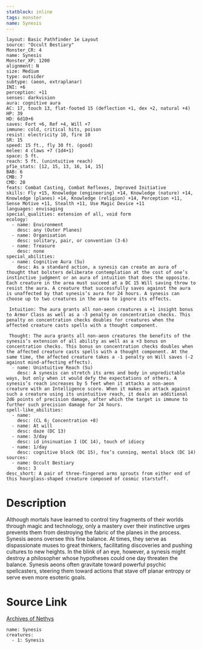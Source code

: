 ```yaml
---
statblock: inline
tags: monster
name: Synesis
---
```

```statblock
layout: Basic Pathfinder 1e Layout
source: "Occult Bestiary"
Monster_CR: 4
name: Synesis
Monster_XP: 1200
alignment: N
size: Medium
type: outsider
subtype: (aeon, extraplanar)
INI: +6
perception: +11
senses: darkvision
aura: cognitive aura
AC: 17, touch 13, flat-footed 15 (deflection +1, dex +2, natural +4)
HP: 39
HD: 6d10+6
saves: Fort +6, Ref +4, Will +7
immune: cold, critical hits, poison
resist: electricity 10, fire 10
SR: 15
speed: 15 ft., fly 30 ft. (good)
melee: 4 claws +7 (1d4+1)
space: 5 ft.
reach: 5 ft. (unintuitive reach)
pf1e_stats: [12, 15, 13, 16, 14, 15]
BAB: 6
CMB: 7
CMD: 20
feats: Combat Casting, Combat Reflexes, Improved Initiative
skills: Fly +15, Knowledge (engineering) +14, Knowledge (nature) +14, Knowledge (planes) +14, Knowledge (religion) +14, Perception +11, Sense Motive +11, Stealth +11, Use Magic Device +11
languages: envisaging
special_qualities: extension of all, void form
ecology:
  - name: Environment
    desc: any (Outer Planes)
  - name: Organisation
    desc: solitary, pair, or convention (3-6)
  - name: Treasure
    desc: none
special_abilities:
  - name: Cognitive Aura (Su)
    desc: As a standard action, a synesis can create an aura of thought that bolsters deliberate contemplation at the cost of one’s instinctive judgment or an aura of intuition that does the opposite. Each creature in the area must succeed at a DC 15 Will saving throw to resist the aura. A creature that successfully saves against the aura is unaffected by that synesis’s aura for 24 hours. A synesis can choose up to two creatures in the area to ignore its effects.

 Intuition: The aura grants all non-aeon creatures a +1 insight bonus to Armor Class as well as a -3 penalty on concentration checks. This penalty on concentration checks doubles for creatures when the affected creature casts spells with a thought component.

 Thought: The aura grants all non-aeon creatures the benefits of the synesis’s extension of all ability as well as a +3 bonus on concentration checks. This bonus on concentration checks doubles when the affected creature casts spells with a thought component. At the same time, the affected creature takes a -1 penalty on Will saves (-2 against mind-affecting effects).
  - name: Unintuitive Reach (Su)
    desc: A synesis can stretch its arms and body in unpredictable ways, but only when it would defy the expectations of others. A synesis’s reach increases by 5 feet when it attacks a non-aeon creature with an Intelligence score. When it makes an attack against such a creature using its unintuitive reach, it deals an additional 2d6 points of precision damage, after which the target is immune to further such precision damage for 24 hours.
spell-like_abilities:
  - name:
    desc: (CL 6; Concentration +8)
  - name: At will
    desc: daze (DC 13)
  - name: 3/day
    desc: id insinuation I (DC 14), touch of idiocy
  - name: 1/day
    desc: cognitive block (DC 15), fox’s cunning, mental block (DC 14)
sources:
  - name: Occult Bestiary
    desc: 3
desc_short: A pair of three-fingered arms sprouts from either end of this hourglass-shaped creature composed of cosmic starstuff.
```
# Description
Although mortals have learned to control tiny fragments of their worlds through magic and technology, only a mastery over their instinctive urges prevents them from destroying the fabric of the planes in the process. Synesis aeons oversee this fine balance. At times, they serve as dispassionate muses to great thinkers, facilitating discoveries and pushing cultures to new heights. In the blink of an eye, however, a synesis might destroy a philosopher whose hypotheses could one day threaten the balance. Synesis aeons often gravitate toward powerful psychic spellcasters, steering them toward actions that stave off planar entropy or serve even more esoteric goals.
# Source Link
[Archives of Nethys](https://aonprd.com/MonsterDisplay.aspx?ItemName=Synesis)
```encounter-table
name: Synesis
creatures:
  - 1: Synesis
```
